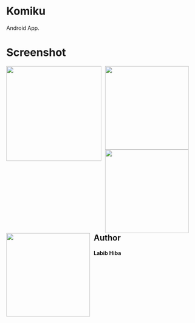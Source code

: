 # Komiku
Android App.

# Screenshot
<img src="https://user-images.githubusercontent.com/57593172/131258526-f78878dd-c808-4ddf-a5ee-a5f83c8377eb.png"
     style="float: left; margin-right: 10px;"
     width="250" />
<img src="https://user-images.githubusercontent.com/57593172/131258539-a88abbce-1ef4-40fa-9785-1a86412bfdd8.jpeg"
     style="float: left; margin-right: 10px;"
     width="220" />
<img src="https://user-images.githubusercontent.com/57593172/131258542-08e4a115-0c1e-448d-a7ee-9dede4e94470.jpeg"
     style="float: left; margin-right: 10px;"
     width="220" />
<img src="https://user-images.githubusercontent.com/57593172/131258543-bff97d5e-4367-4863-b78d-845aa2ab362b.jpeg"
     style="float: left; margin-right: 10px;"
     width="220" />
## Author
#### Labib Hiba
